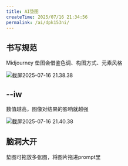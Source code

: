 ```yaml
---
title: AI垫图
createTime: 2025/07/16 21:34:56
permalink: /ai/dpk153ni/
---
```

## 书写规范

Midjourney 垫图会借鉴色调、构图方式、元素风格

![截屏2025-07-16 21.38.38](https://file.iglooblog.top/ai/%E6%88%AA%E5%B1%8F2025-07-16%2021.38.38.png)

## --iw

数值越高，图像对结果的影响就越强

![截屏2025-07-16 21.40.38](https://file.iglooblog.top/ai/%E6%88%AA%E5%B1%8F2025-07-16%2021.40.38.png)

## 脑洞大开

垫图可拖放多张图，将图片拖进prompt里
